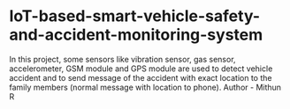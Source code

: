 # IoT-based-smart-vehicle-safety-and-accident-monitoring-system
In this project, some sensors like vibration sensor, gas sensor, accelerometer, GSM module and GPS module are used to detect vehicle accident and to send message of the accident with exact location to the family members (normal message with location to phone).
Author - Mithun R
